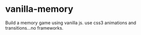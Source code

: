 # vanilla-memory
Build a memory game using vanilla js. use css3 animations and transitions...no frameworks.

